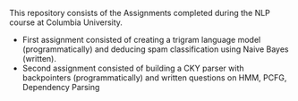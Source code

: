 This repository consists of the Assignments completed during the NLP course at Columbia University.
* First assignment consisted of creating a trigram language model (programmatically) and deducing spam classification using Naive Bayes (written).
* Second assignment consisted of building a CKY parser with backpointers (programmatically) and written questions on HMM, PCFG, Dependency Parsing

